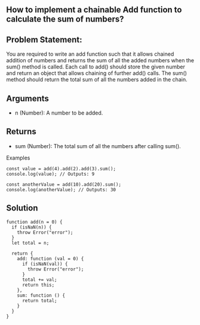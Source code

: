 ## How to implement a chainable Add function to calculate the sum of numbers?

## Problem Statement:
You are required to write an add function such that it allows chained addition of numbers and returns the sum of all the added numbers when the sum() method is called. Each call to add() should store the given number and return an object that allows chaining of further add() calls. The sum() method should return the total sum of all the numbers added in the chain.

## Arguments
- n (Number): A number to be added.

## Returns
- sum (Number): The total sum of all the numbers after calling sum().

Examples
```
const value = add(4).add(2).add(3).sum();
console.log(value); // Outputs: 9

const anotherValue = add(10).add(20).sum();
console.log(anotherValue); // Outputs: 30
```


## Solution
```
function add(n = 0) {
  if (isNaN(n)) {
    throw Error("error");
  }
  let total = n;

  return {
    add: function (val = 0) {
      if (isNaN(val)) {
        throw Error("error");
      }
      total += val;
      return this;
    },
    sum: function () {
      return total;
    }
  }
}
```
